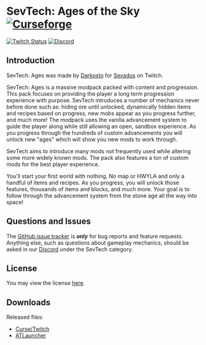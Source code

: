 # SevTech: Ages of the Sky [![Curseforge][curse_img]][curse_link]

[![Twitch Status](https://img.shields.io/twitch/status/darkosto?color=411145&label=Darkosto&logo=twitch)](https://twitch.tv/darkosto) [![Discord][discord_img]][discord_link]

## Introduction

SevTech: Ages was made by [Darkosto](https://www.twitch.tv/darkosto) for [Sevadus](https://www.twitch.tv/sevadus) on Twitch.

SevTech: Ages is a massive modpack packed with content and progression. This pack focuses on providing the player a long term progression experience with purpose. SevTech introduces a number of mechanics never before done such as: hiding ore until unlocked, dynamically hidden items and recipes based on progress, new mobs appear as you progress further, and much more! The modpack uses the vanilla advancement system to guide the player along while still allowing an open, sandbox experience. As you progress through the hundreds of custom advancements you will unlock new "ages" which will show you new mods to work through.

SevTech aims to introduce many mods not frequently used while altering some more widely known mods. The pack also features a ton of custom mods for the best player experience.

You'll start your first world with nothing. No map or HWYLA and only a handful of items and recipes. As you progress, you will unlock those features, thousands of items and blocks, and much more. Your goal is to follow through the advancement system from the stone age all the way into space!

## Questions and Issues

The [GitHub issue tracker](https://github.com/DarkPacks/SevTech-Ages/issues) is **_only_** for bug reports and feature requests. Anything else, such as questions about gameplay mechanics, should be asked in our [Discord][discord_link] under the SevTech category.

## License

You may view the license [here](./LICENSE).

## Downloads

Released files:

- [Curse/Twitch][curse_link]
- [ATLauncher](https://www.atlauncher.com/pack/SevTechAges)

[discord_img]: https://img.shields.io/discord/329440410839678986.svg?logo=discord&logoWidth=18&colorB=7289DA
[discord_link]: https://discord.gg/darkosto
[curse_img]: http://cf.way2muchnoise.eu/403521.svg
[curse_link]: https://www.curseforge.com/minecraft/modpacks/sevtech-ages-of-the-sky
